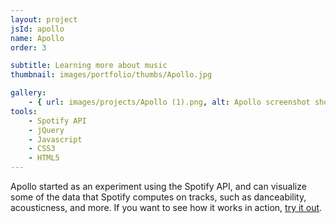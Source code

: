```yaml
---
layout: project
jsId: apollo
name: Apollo
order: 3

subtitle: Learning more about music
thumbnail: images/portfolio/thumbs/Apollo.jpg

gallery:
    - { url: images/projects/Apollo (1).png, alt: Apollo screenshot showing graph of musical features for an album }
tools:
    - Spotify API
    - jQuery
    - Javascript
    - CSS3
    - HTML5
---
```


Apollo started as an experiment using the Spotify API, and can visualize some of the data that Spotify computes on tracks, such as danceability, acousticness, and more. If you want to see how it works in action, <a href='http://viktorkoves.com/apollo'>try it out</a>.
